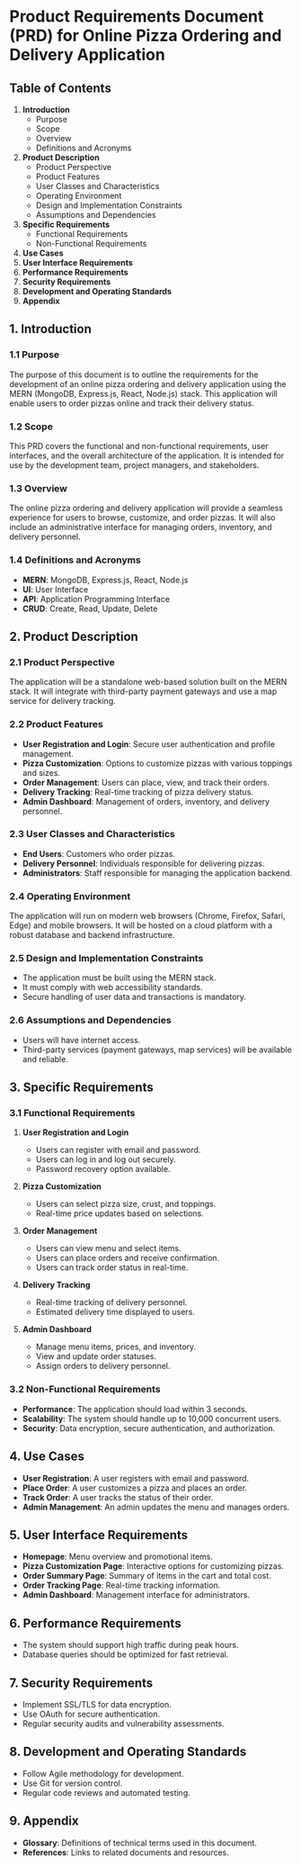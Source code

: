 
# Product Requirements Document (PRD) for Online Pizza Ordering and Delivery Application

## Table of Contents
1. **Introduction**
   - Purpose
   - Scope
   - Overview
   - Definitions and Acronyms
2. **Product Description**
   - Product Perspective
   - Product Features
   - User Classes and Characteristics
   - Operating Environment
   - Design and Implementation Constraints
   - Assumptions and Dependencies
3. **Specific Requirements**
   - Functional Requirements
   - Non-Functional Requirements
4. **Use Cases**
5. **User Interface Requirements**
6. **Performance Requirements**
7. **Security Requirements**
8. **Development and Operating Standards**
9. **Appendix**

## 1. Introduction

### 1.1 Purpose
The purpose of this document is to outline the requirements for the development of an online pizza ordering and delivery application using the MERN (MongoDB, Express.js, React, Node.js) stack. This application will enable users to order pizzas online and track their delivery status.

### 1.2 Scope
This PRD covers the functional and non-functional requirements, user interfaces, and the overall architecture of the application. It is intended for use by the development team, project managers, and stakeholders.

### 1.3 Overview
The online pizza ordering and delivery application will provide a seamless experience for users to browse, customize, and order pizzas. It will also include an administrative interface for managing orders, inventory, and delivery personnel.

### 1.4 Definitions and Acronyms
- **MERN**: MongoDB, Express.js, React, Node.js
- **UI**: User Interface
- **API**: Application Programming Interface
- **CRUD**: Create, Read, Update, Delete

## 2. Product Description

### 2.1 Product Perspective
The application will be a standalone web-based solution built on the MERN stack. It will integrate with third-party payment gateways and use a map service for delivery tracking.

### 2.2 Product Features
- **User Registration and Login**: Secure user authentication and profile management.
- **Pizza Customization**: Options to customize pizzas with various toppings and sizes.
- **Order Management**: Users can place, view, and track their orders.
- **Delivery Tracking**: Real-time tracking of pizza delivery status.
- **Admin Dashboard**: Management of orders, inventory, and delivery personnel.

### 2.3 User Classes and Characteristics
- **End Users**: Customers who order pizzas.
- **Delivery Personnel**: Individuals responsible for delivering pizzas.
- **Administrators**: Staff responsible for managing the application backend.

### 2.4 Operating Environment
The application will run on modern web browsers (Chrome, Firefox, Safari, Edge) and mobile browsers. It will be hosted on a cloud platform with a robust database and backend infrastructure.

### 2.5 Design and Implementation Constraints
- The application must be built using the MERN stack.
- It must comply with web accessibility standards.
- Secure handling of user data and transactions is mandatory.

### 2.6 Assumptions and Dependencies
- Users will have internet access.
- Third-party services (payment gateways, map services) will be available and reliable.

## 3. Specific Requirements

### 3.1 Functional Requirements
1. **User Registration and Login**
   - Users can register with email and password.
   - Users can log in and log out securely.
   - Password recovery option available.

2. **Pizza Customization**
   - Users can select pizza size, crust, and toppings.
   - Real-time price updates based on selections.

3. **Order Management**
   - Users can view menu and select items.
   - Users can place orders and receive confirmation.
   - Users can track order status in real-time.

4. **Delivery Tracking**
   - Real-time tracking of delivery personnel.
   - Estimated delivery time displayed to users.

5. **Admin Dashboard**
   - Manage menu items, prices, and inventory.
   - View and update order statuses.
   - Assign orders to delivery personnel.

### 3.2 Non-Functional Requirements
- **Performance**: The application should load within 3 seconds.
- **Scalability**: The system should handle up to 10,000 concurrent users.
- **Security**: Data encryption, secure authentication, and authorization.

## 4. Use Cases
- **User Registration**: A user registers with email and password.
- **Place Order**: A user customizes a pizza and places an order.
- **Track Order**: A user tracks the status of their order.
- **Admin Management**: An admin updates the menu and manages orders.

## 5. User Interface Requirements
- **Homepage**: Menu overview and promotional items.
- **Pizza Customization Page**: Interactive options for customizing pizzas.
- **Order Summary Page**: Summary of items in the cart and total cost.
- **Order Tracking Page**: Real-time tracking information.
- **Admin Dashboard**: Management interface for administrators.

## 6. Performance Requirements
- The system should support high traffic during peak hours.
- Database queries should be optimized for fast retrieval.

## 7. Security Requirements
- Implement SSL/TLS for data encryption.
- Use OAuth for secure authentication.
- Regular security audits and vulnerability assessments.

## 8. Development and Operating Standards
- Follow Agile methodology for development.
- Use Git for version control.
- Regular code reviews and automated testing.

## 9. Appendix
- **Glossary**: Definitions of technical terms used in this document.
- **References**: Links to related documents and resources.
